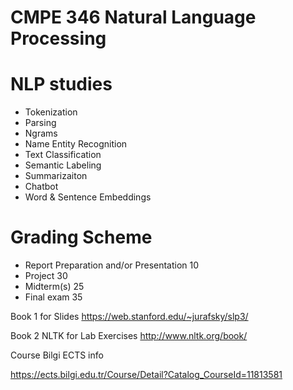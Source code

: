 
# CMPE 346 Natural Language Processing

# NLP studies

* Tokenization
* Parsing
* Ngrams
* Name Entity Recognition
* Text Classification
* Semantic Labeling
* Summarizaiton
* Chatbot 
* Word & Sentence Embeddings


# Grading Scheme

* Report Preparation and/or Presentation	10
* Project		30
* Midterm(s)	25
* Final exam	35

Book 1 for  Slides 
https://web.stanford.edu/~jurafsky/slp3/

Book 2 NLTK  for Lab Exercises
http://www.nltk.org/book/



Course Bilgi ECTS info

https://ects.bilgi.edu.tr/Course/Detail?Catalog_CourseId=11813581
